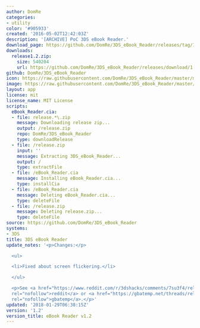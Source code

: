 ```yaml
---
author: DomRe
categories:
- utility
color: '#905933'
created: '2016-05-02T12:42:03Z'
description: '[ARCHIVE] PoC 3DS eBook Reader.'
download_page: https://github.com/DomRe/3DS_eBook_Reader/releases/tag/1.2
downloads:
  release1.2.zip:
    size: 540204
    url: https://github.com/DomRe/3DS_eBook_Reader/releases/download/1.2/release1.2.zip
github: DomRe/3DS_eBook_Reader
icon: https://raw.githubusercontent.com/DomRe/3DS_eBook_Reader/master/meta/icon.png
image: https://raw.githubusercontent.com/DomRe/3DS_eBook_Reader/master/meta/banner.png
layout: app
license: mit
license_name: MIT License
scripts:
  eBook_Reader.cia:
  - file: release.*\.zip
    message: Downloading release zip...
    output: /release.zip
    repo: DomRe/3DS_eBook_Reader
    type: downloadRelease
  - file: /release.zip
    input: ''
    message: Extracting 3DS_eBook_Reader...
    output: /
    type: extractFile
  - file: /eBook_Reader.cia
    message: Installing eBook_Reader.cia...
    type: installCia
  - file: /eBook_Reader.cia
    message: Deleting eBook_Reader.cia...
    type: deleteFile
  - file: /release.zip
    message: Deleting release.zip...
    type: deleteFile
source: https://github.com/DomRe/3DS_eBook_Reader
systems:
- 3DS
title: 3DS eBook Reader
update_notes: '<p>Changes:</p>

  <ul>

  <li>Fixed about screen flickering.</li>

  </ul>

  <p>See <a href="https://www.reddit.com/r/3dshacks/comments/7su3f4/released_v10_of_my_ebook_reader/"
  rel="nofollow">reddit</a> or <a href="https://gbatemp.net/threads/release-ebook-reader-v1-0-read-ebooks-on-your-3ds.495129/"
  rel="nofollow">gbatemp</a>.</p>'
updated: '2018-01-29T06:38:15Z'
version: '1.2'
version_title: eBook Reader v1.2
---
```


